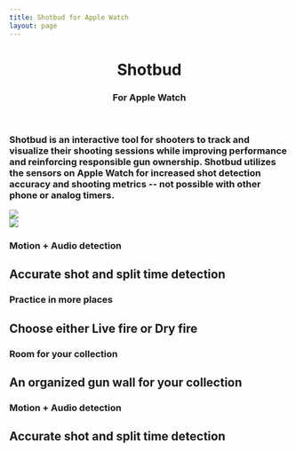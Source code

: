 ```yaml
---
title: Shotbud for Apple Watch
layout: page
---
```


<header class="masthead">
    <div class="homepage-cover">
        <div class="homepage-cover__container">
            <h1>Shotbud</h1>
            <h3>For Apple Watch</h3>
        </div>
    </div>
</header>

<div class="container-body">
    <div class="intro-text">
        <h3>Shotbud is an interactive tool for shooters to track and visualize their shooting sessions while improving performance and reinforcing responsible gun ownership. Shotbud utilizes the sensors on Apple Watch for increased shot detection accuracy and shooting metrics -- not possible with other phone or&nbsp;analog&nbsp;timers.</h3>
    </div>
    <div class="hero-feature hero-feature--row-1">
        <div class="hero-feature__left">
            <div class="hero-phone-a"><img src="assets/hero-phone-a@2x.png"></div>
            <div class="hero-watch-a"><img src="assets/hero-watch-a@2x.png"></div>
        </div>
        <div class="hero-feature__right">
            <h3>Motion + Audio detection</h3>
            <h2>Accurate shot and split&nbsp;time detection</h2>
        </div>
    </div>
    <div class="hero-feature hero-feature--row-1">
        <div class="hero-feature__right">
        </div>
        <div class="hero-feature__left">
            <h3>Practice in more places</h3>
            <h2>Choose either Live fire or&nbsp;Dry&nbsp;fire</h2>
        </div>
    </div>
    <div class="hero-feature hero-feature--row-1">
        <div class="hero-feature__left">
        </div>
        <div class="hero-feature__right">
            <h3>Room for your collection</h3>
            <h2>An organized gun&nbsp;wall for&nbsp;your collection</h2>
        </div>
    </div>
    <div class="hero-feature hero-feature--row-1">
        <div class="hero-feature__right">
        </div>
        <div class="hero-feature__left">
            <h3>Motion + Audio detection</h3>
            <h2>Accurate shot and split&nbsp;time detection</h2>
        </div>
    </div>
</div>
